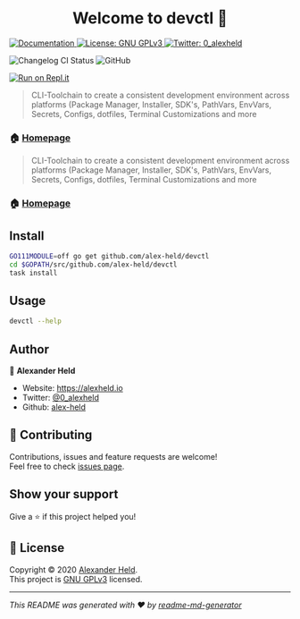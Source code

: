 <h1 align="center">Welcome to devctl 👋</h1>
<p>
  <a href="https://github.com/alex-held/devctl/wiki" target="_blank">
    <img alt="Documentation" src="https://img.shields.io/badge/documentation-yes-brightgreen.svg" />
  </a>
  <a href="https://www.gnu.org/licenses/gpl-3.0.en.html" target="_blank">
    <img alt="License: GNU GPLv3" src="https://img.shields.io/badge/License-GNU GPLv3-yellow.svg" />
  </a>
  <a href="https://twitter.com/0_alexheld" target="_blank">
    <img alt="Twitter: 0_alexheld" src="https://img.shields.io/twitter/follow/0_alexheld.svg?style=social" />
  </a>
</p>

![Changelog CI Status](https://github.com/alex-held/devctl/workflows/auto-changelog/badge.svg)
![GitHub](https://img.shields.io/github/license/alex-held/devctl?style=flat-square)

[![Run on Repl.it](https://repl.it/badge/github/alex-held/devctl)](https://repl.it/github/alex-held/devctl)

> CLI-Toolchain to create a consistent development environment across platforms (Package Manager, Installer, SDK's, PathVars, EnvVars, Secrets, Configs, dotfiles, Terminal Customizations and more

### 🏠 [Homepage](https://github.com/alex-held/devctl/wiki)

> CLI-Toolchain to create a consistent development environment across platforms (Package Manager, Installer, SDK's, PathVars, EnvVars, Secrets, Configs, dotfiles, Terminal Customizations and more

### 🏠 [Homepage](https://github.com/alex-held/dev-env/wiki)

## Install

```sh
GO111MODULE=off go get github.com/alex-held/devctl 
cd $GOPATH/src/github.com/alex-held/devctl
task install
```

## Usage

```sh
devctl --help
```

## Author

👤 **Alexander Held**

* Website: https://alexheld.io
* Twitter: [@0_alexheld](https://twitter.com/0_alexheld)
* Github: [alex-held](https://github.com/alex-held)

## 🤝 Contributing

Contributions, issues and feature requests are welcome! <br/>Feel free to
check [issues page](https://github.com/alex-held/devctl/issues).

## Show your support

Give a ⭐️ if this project helped you!

## 📝 License

Copyright © 2020 [Alexander Held](https://github.com/alex-held). <br/>
This project is [GNU GPLv3](https://www.gnu.org/licenses/gpl-3.0.en.html) licensed.

***
_This README was generated with ❤️ by [readme-md-generator](https://github.com/kefranabg/readme-md-generator)_
